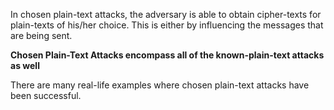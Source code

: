In chosen plain-text attacks, the adversary is able to obtain cipher-texts for plain-texts of his/her choice. This is either by influencing the messages that are being sent. 

**Chosen Plain-Text Attacks encompass all of the known-plain-text attacks as well**

There are many real-life examples where chosen plain-text attacks have been successful.

